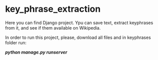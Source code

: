 # key_phrase_extraction

Here you can find Django project. Ypu can save text, extract keyphrases from it, and see if them available on Wikipedia.

In order to run this project, please, download all files and in keyphrases folder run:

***python manage.py runserver***
